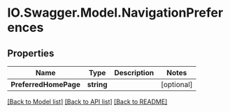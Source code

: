 # IO.Swagger.Model.NavigationPreferences
## Properties

Name | Type | Description | Notes
------------ | ------------- | ------------- | -------------
**PreferredHomePage** | **string** |  | [optional] 

[[Back to Model list]](../README.md#documentation-for-models) [[Back to API list]](../README.md#documentation-for-api-endpoints) [[Back to README]](../README.md)

